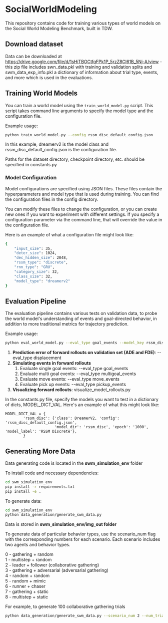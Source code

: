 # SocialWorldModeling

This repository contains code for training various types of world models on the Social World Modeling Benchmark, built in TDW.

## Download dataset

Data can be downloaded at https://drive.google.com/file/d/1sHiTBOCtfqFPk1P_5rzZ8Cl61B_5Nj-A/view - this zip file includes swn_data.pkl with training and validation splits and swm_data_exp_info.pkl a dictionary of information about trial type, events, and more which is used in the evaluations.

## Training World Models

You can train a world model using the `train_world_model.py` script. This script takes command line arguments to specify the model type and the configuration file.

Example usage:

```bash
python train_world_model.py --config rssm_disc_default_config.json
```

In this example, dreamerv2 is the model class and rssm_disc_default_config.json is the configuration file.

Paths for the dataset directory, checkpoint directory, etc. should be specified in constants.py

### Model Configuration

Model configurations are specified using JSON files. These files contain the hyperparameters and model type that is used during training. You can find the configuration files in the config directory.

You can modify these files to change the configuration, or you can create new ones if you want to experiment with different settings. If you specify a configuration parameter via the command line, that will override the value in the configuration file.

Here is an example of what a configuration file might look like:

```bash
{
    "input_size": 35,
    "deter_size": 1024,
    "dec_hidden_size": 2048,
    "rssm_type": "discrete",
    "rnn_type": "GRU",
    "category_size": 32,
    "class_size": 32,
    "model_type": "dreamerv2"
}
```

## Evaluation Pipeline

The evaluation pipeline contains various tests on validation data, to probe the world model's understanding of events and goal-directed behavior, in addition to more traditional metrics for trajectory prediction.

Example usage:

```bash
python eval_world_model.py --eval_type goal_events --model_key rssm_disc
```

1. **Prediction error of forward rollouts on validation set (ADE and FDE)**: --eval_type displacement
2. **Simulating events in forward rollouts** 
    1. Evaluate single goal events: --eval_type goal_events
    2. Evaluate multi goal events: --eval_type multigoal_events
    2. Evaluate move events: --eval_type move_events
    3. Evaluate pick up events: --eval_type pickup_events
3. **Visualizing forward rollouts**: visualize_model_rollouts.py

In the constants.py file, specify the models you want to test in a dictionary of dicts, MODEL_DICT_VAL. Here's an example of what this might look like:

```
MODEL_DICT_VAL = {
        'rssm_disc': {'class': DreamerV2, 'config': 'rssm_disc_default_config.json', 
                      'model_dir': 'rssm_disc', 'epoch': '1000', 'model_label': 'RSSM Discrete'},
        }
```

## Generating More Data

Data generating code is located in the **swm_simulation_env** folder

To install code and necessary dependencies:

```bash
cd swm_simulation_env
pip install -r requirements.txt
pip install -e .
```

To generate data:

```bash
cd swm_simulation_env
python data_generation/generate_swm_data.py
```

Data is stored in **swm_simulation_env/img_out folder**

To generate data of particular behavior types, use the scenario_num flag with the corresponding numbers for each scenario. Each scenario includes two agents and behavior types.

0 - gathering + random  
1 - multistep + random  
2 - leader + follower (collaborative gathering)  
3 - gathering + adversarial (adversarial gathering)  
4 - random + random  
5 - random + mimic  
6 - runner + chaser  
7 - gathering + static  
8 - multistep + static  

For example, to generate 100 collaborative gathering trials

```bash
python data_generation/generate_swm_data.py --scenario_num 2 --num_trials2gen 100
```